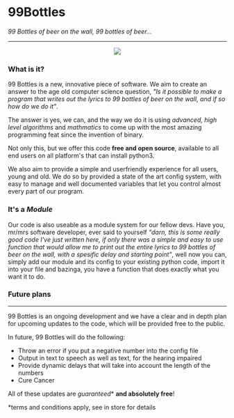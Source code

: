 # 99Bottles
*99 Bottles of beer on the wall, 99 bottles of beer...*

---  
<p align="center">  
  <img src="http://i.imgur.com/NF55NBg.gif"/>  
</p>  

### What is it?
99 Bottles is a new, innovative piece of software. We aim to create an answer to the age old computer science question, *"Is it possible to make a program that writes out the lyrics to 99 bottles of beer on the wall, and if so how do we do it"*. 

The answer is yes, we can, and the way we do it is using *advanced, high level algorithms* and *mathmatics* to come up with the most amazing programming feat since the invention of binary.

Not only this, but we offer this code **free and open source**, available to all end users on all platform's that can install python3.

We also aim to provide a simple and userfriendly experience for all users, young and old. We do so by provided a state of the art config system, with easy to manage and well documented variables that let you control almost every part of our program.

### It's a *Module*
Our code is also useable as a module system for our fellow devs. Have you, mr/mrs software developer, ever said to yourself *"darn, this is some really good code I've just written here, if only there was a simple and easy to use function that would allow me to print out the entire lyrics to 99 bottles of beer on the wall, with a spesific delay and starting point"*, well now you can, simply add our module and its config to your existing python code, import it into your file and bazinga, you have a function that does exactly what you want it to do.

### Future plans
---

99 Bottles is an ongoing development and we have a clear and in depth plan for upcoming updates to the code, which will be provided free to the public.

In future, 99 Bottles will do the following:

* Throw an error if you put a negative number into the config file
* Output in text to speech as well as text, for the hearing impaired
* Provide dynamic delays that will take into account the length of the numbers
* Cure Cancer

All of these updates are *guaranteed** **and absolutely free**!


*terms and conditions apply, see in store for details
